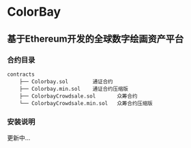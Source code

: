 # ColorBay 
## 基于Ethereum开发的全球数字绘画资产平台

### 合约目录
```
contracts
    ├── Colorbay.sol	    通证合约
    ├── Colorbay.min.sol	通证合约压缩版
    ├── ColorbayCrowdsale.sol	    众筹合约
    └── ColorbayCrowdsale.min.sol	众筹合约压缩版
```

### 安装说明
更新中...
